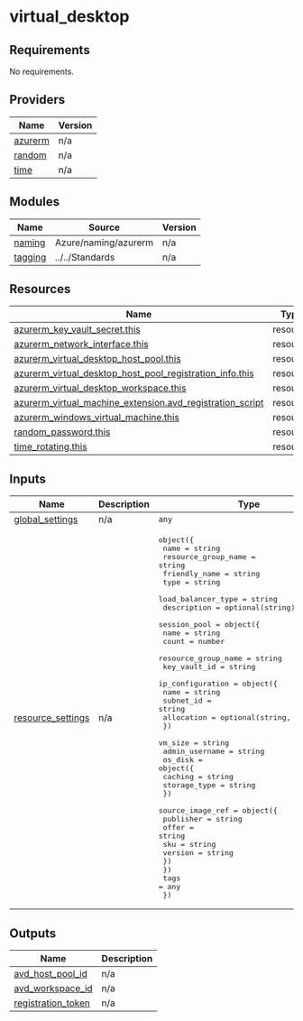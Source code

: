 # virtual_desktop

<!-- BEGINNING OF PRE-COMMIT-TERRAFORM DOCS HOOK -->
## Requirements

No requirements.

## Providers

| Name | Version |
|------|---------|
| <a name="provider_azurerm"></a> [azurerm](#provider\_azurerm) | n/a |
| <a name="provider_random"></a> [random](#provider\_random) | n/a |
| <a name="provider_time"></a> [time](#provider\_time) | n/a |

## Modules

| Name | Source | Version |
|------|--------|---------|
| <a name="module_naming"></a> [naming](#module\_naming) | Azure/naming/azurerm | n/a |
| <a name="module_tagging"></a> [tagging](#module\_tagging) | ../../Standards | n/a |

## Resources

| Name | Type |
|------|------|
| [azurerm_key_vault_secret.this](https://registry.terraform.io/providers/hashicorp/azurerm/latest/docs/resources/key_vault_secret) | resource |
| [azurerm_network_interface.this](https://registry.terraform.io/providers/hashicorp/azurerm/latest/docs/resources/network_interface) | resource |
| [azurerm_virtual_desktop_host_pool.this](https://registry.terraform.io/providers/hashicorp/azurerm/latest/docs/resources/virtual_desktop_host_pool) | resource |
| [azurerm_virtual_desktop_host_pool_registration_info.this](https://registry.terraform.io/providers/hashicorp/azurerm/latest/docs/resources/virtual_desktop_host_pool_registration_info) | resource |
| [azurerm_virtual_desktop_workspace.this](https://registry.terraform.io/providers/hashicorp/azurerm/latest/docs/resources/virtual_desktop_workspace) | resource |
| [azurerm_virtual_machine_extension.avd_registration_script](https://registry.terraform.io/providers/hashicorp/azurerm/latest/docs/resources/virtual_machine_extension) | resource |
| [azurerm_windows_virtual_machine.this](https://registry.terraform.io/providers/hashicorp/azurerm/latest/docs/resources/windows_virtual_machine) | resource |
| [random_password.this](https://registry.terraform.io/providers/hashicorp/random/latest/docs/resources/password) | resource |
| [time_rotating.this](https://registry.terraform.io/providers/hashicorp/time/latest/docs/resources/rotating) | resource |

## Inputs

| Name | Description | Type | Default | Required |
|------|-------------|------|---------|:--------:|
| <a name="input_global_settings"></a> [global\_settings](#input\_global\_settings) | n/a | `any` | n/a | yes |
| <a name="input_resource_settings"></a> [resource\_settings](#input\_resource\_settings) | n/a | <pre>object({<br/>    name                = string<br/>    resource_group_name = string<br/>    friendly_name       = string<br/>    type                = string<br/>    load_balancer_type  = string<br/>    description         = optional(string)<br/>    session_pool = object({<br/>      name                = string<br/>      count               = number<br/>      resource_group_name = string<br/>      key_vault_id        = string<br/>      ip_configuration = object({<br/>        name       = string<br/>        subnet_id  = string<br/>        allocation = optional(string, "Dynamic")<br/>      })<br/>      vm_size        = string<br/>      admin_username = string<br/>      os_disk = object({<br/>        caching      = string<br/>        storage_type = string<br/>      })<br/>      source_image_ref = object({<br/>        publisher = string<br/>        offer     = string<br/>        sku       = string<br/>        version   = string<br/>      })<br/>    })<br/>    tags = any<br/>  })</pre> | n/a | yes |

## Outputs

| Name | Description |
|------|-------------|
| <a name="output_avd_host_pool_id"></a> [avd\_host\_pool\_id](#output\_avd\_host\_pool\_id) | n/a |
| <a name="output_avd_workspace_id"></a> [avd\_workspace\_id](#output\_avd\_workspace\_id) | n/a |
| <a name="output_registration_token"></a> [registration\_token](#output\_registration\_token) | n/a |
<!-- END OF PRE-COMMIT-TERRAFORM DOCS HOOK -->

